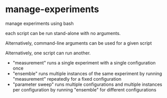 # manage-experiments
manage experiments using bash

each script can be run stand-alone with no arguments.

Alternatively, command-line arguments can be used for a given script

Alternatively, one script can run another. 

* "measurement" runs a single experiment with a single configuration once
* "ensemble" runs multiple instances of the same experiment by running "measurement" repeatedly for a fixed configuration
* "parameter sweep" runs multiple configurations and multiple instances per configuration by running "ensemble" for different configurations
